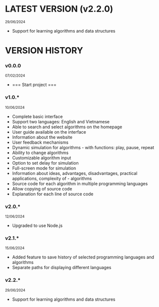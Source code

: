 # LATEST VERSION (v2.2.0)

<sup>29/06/2024</sup>

-   Support for learning algorithms and data structures

# VERSION HISTORY

### v0.0.0

<sup>07/02/2024</sup>

-   === Start project ===

### v1.0.\*

<sup>10/06/2024</sup>

-   Complete basic interface
-   Support two languages: English and Vietnamese
-   Able to search and select algorithms on the homepage
-   User guide available on the interface
-   Information about the website
-   User feedback mechanisms
-   Dynamic simulation for algorithms - with functions: play, pause, repeat
-   Ability to change algorithms
-   Customizable algorithm input
-   Option to set delay for simulation
-   Full-screen mode for simulation
-   Information about ideas, advantages, disadvantages, practical applications, complexity of - algorithms
-   Source code for each algorithm in multiple programming languages
-   Allow copying of source code
-   Explanation for each line of source code

### v2.0.\*

<sup>12/06/2024</sup>

-   Upgraded to use Node.js

### v2.1.\*

<sup>15/06/2024</sup>

-   Added feature to save history of selected programming languages and algorithms
-   Separate paths for displaying different languages

### v2.2.\*

<sup>29/06/2024</sup>

-   Support for learning algorithms and data structures
